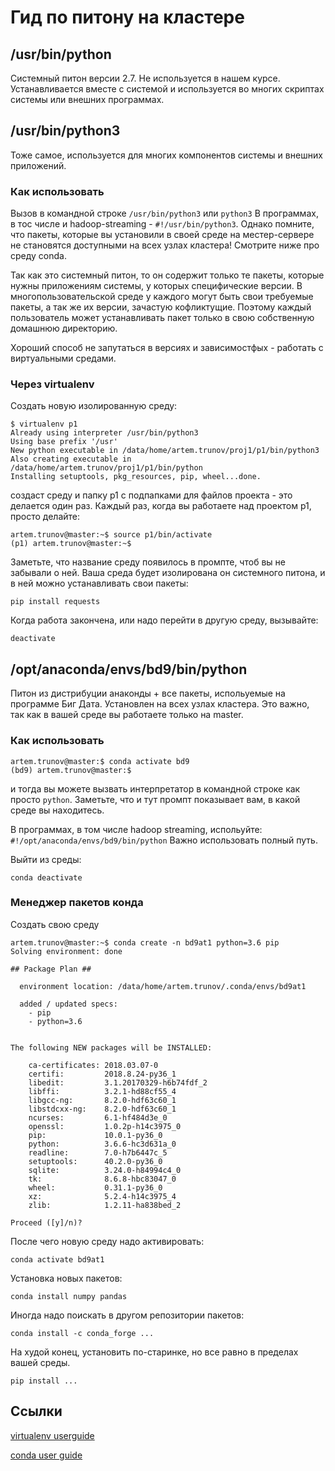 # Гид по питону на кластере

## /usr/bin/python

Системный питон версии 2.7. Не используется в нашем курсе. Устанавливается вместе с системой и используется во многих скриптах системы или внешних программах.

## /usr/bin/python3

Тоже самое, используется для многих компонентов системы и внешних приложений. 

### Как использовать

Вызов в командной строке `/usr/bin/python3` или `python3`
В программах, в тос числе и hadoop-streaming - `#!/usr/bin/python3`. Однако помните, что пакеты, которые вы установили в своей среде на местер-сервере не становятся доступными на всех узлах кластера! Смотрите ниже про среду conda.

Так как это системный питон, то он содержит только те пакеты, которые нужны приложениям системы, у которых специфические версии. В многопользовательской среде у каждого могут быть свои требуемые пакеты, а так же их версии, зачастую кофликтущие. Поэтому каждый пользователь может устанавливать пакет только в свою собственную домашнюю директорию.

Хороший способ не запутаться в версиях и зависимостфых - работать с виртуальными средами.

### Через virtualenv

Создать новую изолированную среду:

```
$ virtualenv p1
Already using interpreter /usr/bin/python3
Using base prefix '/usr'
New python executable in /data/home/artem.trunov/proj1/p1/bin/python3
Also creating executable in /data/home/artem.trunov/proj1/p1/bin/python
Installing setuptools, pkg_resources, pip, wheel...done.
```

создаст среду и папку p1 c подпапками для файлов проекта - это делается один раз.
Каждый раз, когда вы работаете над проектом p1, просто делайте:

```
artem.trunov@master:~$ source p1/bin/activate
(p1) artem.trunov@master:~$ 
```
Заметьте, что название среду появилось в промпте, чтоб вы не забывали о ней.
Ваша среда будет изолирована он системного питона, и в ней можно устанавливать свои пакеты:

`pip install requests`

Когда работа закончена, или надо перейти в другую среду, вызывайте:

`deactivate`

## /opt/anaconda/envs/bd9/bin/python

Питон из дистрибуции анаконды + все пакеты, испольуемые на программе Биг Дата. Установлен на всех узлах кластера. Это важно, так как в вашей среде вы работаете только на master.

### Как использовать

```
artem.trunov@master:$ conda activate bd9
(bd9) artem.trunov@master:$ 
```
и тогда вы можете вызвать интерпретатор в командной строке как просто `python`. Заметьте, что и тут промпт показывает вам, в какой среде вы находитесь.

В программах, в том числе hadoop streaming, испольуйте: `#!/opt/anaconda/envs/bd9/bin/python` Важно использовать полный путь.

Выйти из среды:

`conda deactivate`

### Менеджер пакетов конда

Создать свою среду

```
artem.trunov@master:~$ conda create -n bd9at1 python=3.6 pip 
Solving environment: done

## Package Plan ##

  environment location: /data/home/artem.trunov/.conda/envs/bd9at1

  added / updated specs: 
    - pip
    - python=3.6


The following NEW packages will be INSTALLED:

    ca-certificates: 2018.03.07-0           
    certifi:         2018.8.24-py36_1       
    libedit:         3.1.20170329-h6b74fdf_2
    libffi:          3.2.1-hd88cf55_4       
    libgcc-ng:       8.2.0-hdf63c60_1       
    libstdcxx-ng:    8.2.0-hdf63c60_1       
    ncurses:         6.1-hf484d3e_0         
    openssl:         1.0.2p-h14c3975_0      
    pip:             10.0.1-py36_0          
    python:          3.6.6-hc3d631a_0       
    readline:        7.0-h7b6447c_5         
    setuptools:      40.2.0-py36_0          
    sqlite:          3.24.0-h84994c4_0      
    tk:              8.6.8-hbc83047_0       
    wheel:           0.31.1-py36_0          
    xz:              5.2.4-h14c3975_4       
    zlib:            1.2.11-ha838bed_2      

Proceed ([y]/n)? 
```

После чего новую среду надо активировать:

`conda activate bd9at1`

Установка новых пакетов:

`conda install numpy pandas`

Иногда надо поискать в другом репозитории пакетов:

`conda install -c conda_forge ...`

На худой конец, установить по-старинке, но все равно в пределах вашей среды.

`pip install ...`

## Ссылки

[virtualenv userguide](https://virtualenv.pypa.io/en/stable/userguide/)

[conda user guide](https://conda.io/docs/user-guide/getting-started.html)


